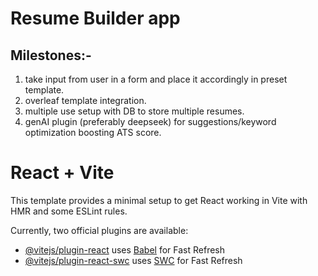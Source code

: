 # Resume Builder app

## Milestones:-
1. take input from user in a form and place it accordingly in preset template.
2. overleaf template integration.
3. multiple use setup with DB to store multiple resumes.
4. genAI plugin (preferably deepseek) for suggestions/keyword optimization boosting ATS score.



# React + Vite

This template provides a minimal setup to get React working in Vite with HMR and some ESLint rules.

Currently, two official plugins are available:

- [@vitejs/plugin-react](https://github.com/vitejs/vite-plugin-react/blob/main/packages/plugin-react/README.md) uses [Babel](https://babeljs.io/) for Fast Refresh
- [@vitejs/plugin-react-swc](https://github.com/vitejs/vite-plugin-react-swc) uses [SWC](https://swc.rs/) for Fast Refresh
